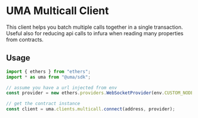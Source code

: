 # UMA Multicall Client

This client helps you batch multiple calls together in a single transaction. Useful also for
reducing api calls to infura when reading many properties from contracts.

## Usage

```js
import { ethers } from "ethers";
import * as uma from "@uma/sdk";

// assume you have a url injected from env
const provider = new ethers.providers.WebSocketProvider(env.CUSTOM_NODE_URL);

// get the contract instance
const client = uma.clients.multicall.connect(address, provider);
```
